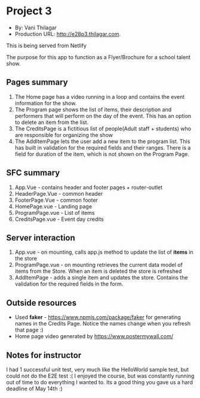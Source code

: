 
# Project 3
+ By: Vani Thilagar
+ Production URL: <http://e28p3.thilagar.com>.

This is being served from Netlify

The purpose for this app to function as a Flyer/Brochure for a school talent show.


## Pages summary
1. The Home page has a video running in a loop and contains the event information for the show.
2. The Program page shows the list of items, their description and performers that will perform on the day of the event. This has an option to delete an item from the list.
3. The CreditsPage is a fictitious list of people(Adult staff + students) who are responsible for organizing the show
4. The AddItemPage lets the user add a new item to the program list. This has built in validation for the required fields and their ranges. There is a field for duration of the item, which is not shown on the Program Page.

## SFC summary
1. App.Vue - contains header and footer pages + router-outlet
2. HeaderPage.Vue - common header
3. FooterPage.Vue - common footer
4. HomePage.vue - Landing page
5. ProgramPage.vue - List of items
5. CreditsPage.vue - Event day credits

## Server interaction
1. App.vue - on mounting, calls app.js method to update the list of **items** in the store
2. ProgramPage.vue - on mounting retrieves the current data model of items from the Store. When an item is deleted the store is refreshed
3. AddItemPage - adds a single item and updates the store. Contains the validation for the required fields in the form.

## Outside resources
* Used **faker** - https://www.npmjs.com/package/faker for generating names in the Credits Page. Notice the names change when you refresh that page :)
* Home page video generated by https://www.postermywall.com/

## Notes for instructor
I had 1 successful unit test, very much like the HelloWorld sample test, but could not do the E2E test :(
I enjoyed the course, but was constantly running out of time to do everything I wanted to. Its a good thing you gave us a hard deadline of May 14th :)
